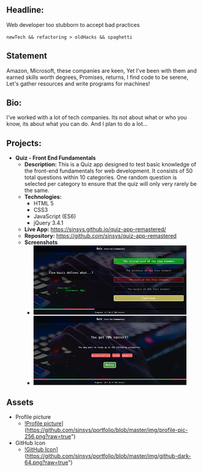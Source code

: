 ## Headline:
Web developer too stubborn to accept bad practices

`newTech && refactoring > oldHacks && spaghetti`

## Statement
Amazon, Microsoft, these companies are keen,
Yet I&#39;ve been with them and earned skills worth degrees,
Promises, returns, I find code to be serene,
Let&#39;s gather resources and write programs for machines!

## Bio:
I&#39;ve worked with a lot of tech companies. Its not about what or who you know, its about what you can do. And I plan to do a lot...

## Projects:
- **Quiz - Front End Fundamentals**
    - **Description:**  This is a Quiz app designed to test basic knowledge of the front-end fundamentals for web development. It consists of 50 total questions within 10 categories. One random question is selected per category to ensure that the quiz will only very rarely be the same.
    - **Technologies:** 
        - HTML 5
        - CSS3
        - JavaScript (ES6)
        - jQuery 3.4.1
    - **Live App:** https://sinsys.github.io/quiz-app-remastered/
    - **Repository:** https://github.com/sinsys/quiz-app-remastered
    - **Screenshots** 
        - [![Quiz - Front End Fundamentals (mid quiz)](https://github.com/sinsys/portfolio/blob/master/img/projects/quiz-app/quiz-app-mid-quiz-thumb.jpg?raw=true)](https://github.com/sinsys/portfolio/blob/master/img/projects/quiz-app/quiz-app-mid-quiz-full.jpg?raw=true")
        - [![Quiz - Front End Fundamentals (finished)](https://github.com/sinsys/portfolio/blob/master/img/projects/quiz-app/quiz-app-quiz-end-thumb.jpg?raw=true)](https://github.com/sinsys/portfolio/blob/master/img/projects/quiz-app/quiz-app-quiz-end-full.jpg?raw=true")

## Assets
- Profile picture 
    - [!Profile picture](https://github.com/sinsys/portfolio/blob/master/img/profile-pic-128.png?raw=true)](https://github.com/sinsys/portfolio/blob/master/img/profile-pic-256.png?raw=true")
- GitHub Icon
    - [!GitHub Icon](https://github.com/sinsys/portfolio/blob/master/img/github-dark-64.png?raw=true)](https://github.com/sinsys/portfolio/blob/master/img/github-dark-64.png?raw=true")